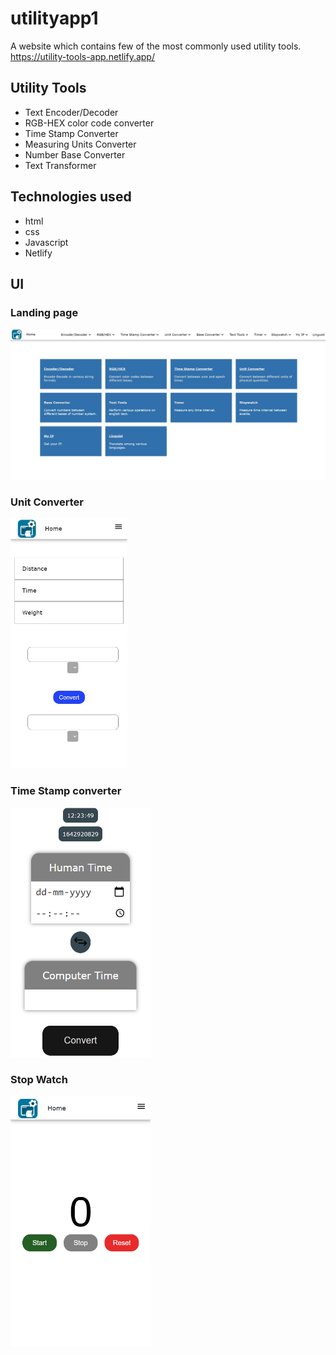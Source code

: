 # utilityapp1
A website which contains few of the most commonly used utility tools.<br/>
https://utility-tools-app.netlify.app/

## Utility Tools
- Text Encoder/Decoder
- RGB-HEX color code converter
- Time Stamp Converter
- Measuring Units Converter
- Number Base Converter
- Text Transformer

## Technologies used
- html
- css
- Javascript
- Netlify

## UI
### Landing page
<img src="./readmeimages/ua-ss1.jpg" />

<div display="inline">
<h3>Unit Converter</h3>
<img src="./readmeimages/ua-ss3.jpg" height="400"/>
<div>
 
<div display="inline">
<h3>Time Stamp converter</h3>
<img src="./readmeimages/ua-ss3.png" height="400"/>
<div>

### Stop Watch
<img src="./readmeimages/ua-ss4.png" height="400" />
